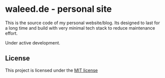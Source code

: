 # waleed.de -  personal site
This is the source code of my personal website/blog. Its designed to last for a long time and build with very minimal tech stack to reduce maintenance effort.

Under active development.

## License
This project is licensed under the [MIT license](./LICENSE)
